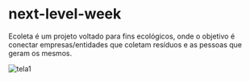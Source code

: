 # next-level-week
Ecoleta é um projeto voltado para fins ecológicos, onde o objetivo é conectar empresas/entidades que coletam resíduos e as pessoas que geram os mesmos.

![tela1](https://user-images.githubusercontent.com/48327543/84842099-a4475d00-b01a-11ea-99b9-d56f5f11aec0.PNG)

